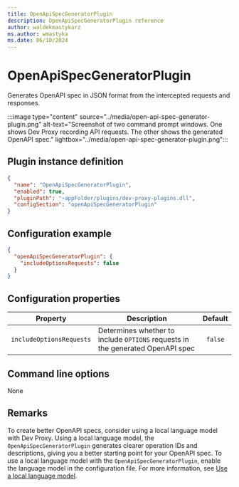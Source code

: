 ```yaml
---
title: OpenApiSpecGeneratorPlugin
description: OpenApiSpecGeneratorPlugin reference
author: waldekmastykarz
ms.author: wmastyka
ms.date: 06/10/2024
---
```


# OpenApiSpecGeneratorPlugin

Generates OpenAPI spec in JSON format from the intercepted requests and responses.

:::image type="content" source="../media/open-api-spec-generator-plugin.png" alt-text="Screenshot of two command prompt windows. One shows Dev Proxy recording API requests. The other shows the generated OpenAPI spec." lightbox="../media/open-api-spec-generator-plugin.png":::

## Plugin instance definition

```json
{
  "name": "OpenApiSpecGeneratorPlugin",
  "enabled": true,
  "pluginPath": "~appFolder/plugins/dev-proxy-plugins.dll",
  "configSection": "openApiSpecGeneratorPlugin"
}
```

## Configuration example

```json
{
  "openApiSpecGeneratorPlugin": {
    "includeOptionsRequests": false
  }
}
```

## Configuration properties

| Property | Description | Default |
| -------- | ----------- | :-----: |
| `includeOptionsRequests` | Determines whether to include `OPTIONS` requests in the generated OpenAPI spec | `false` |

## Command line options

None

## Remarks

To create better OpenAPI specs, consider using a local language model with Dev Proxy. Using a local language model, the `OpenApiSpecGeneratorPlugin` generates clearer operation IDs and descriptions, giving you a better starting point for your OpenAPI spec. To use a local language model with the `OpenApiSpecGeneratorPlugin`, enable the language model in the configuration file. For more information, see [Use a local language model](./use-language-model.md).
